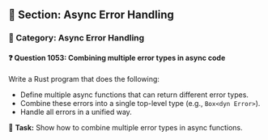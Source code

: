 ## 📘 Section: Async Error Handling
### 🔹 Category: Async Error Handling
#### ❓ Question 1053: Combining multiple error types in async code

Write a Rust program that does the following:

- Define multiple async functions that can return different error types.
- Combine these errors into a single top-level type (e.g., `Box<dyn Error>`).
- Handle all errors in a unified way.

🔧 **Task:** Show how to combine multiple error types in async functions.
